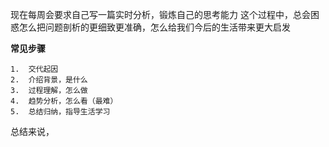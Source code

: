 
现在每周会要求自己写一篇实时分析，锻炼自己的思考能力
这个过程中，总会困惑怎么把问题剖析的更细致更准确，怎么给我们今后的生活带来更大启发

 **常见步骤**
  
	1.  交代起因
	2.  介绍背景，是什么
	3.  过程理解，怎么做
	4.  趋势分析，怎么看（最难）
	5.  总结归纳，指导生活学习

总结来说，
